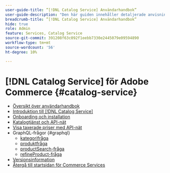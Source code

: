 ```yaml
---
user-guide-title: ”[!DNL Catalog Service] Användarhandbok”
user-guide-description: "Den här guiden innehåller detaljerade anvisningar om hur du använder [!DNL Catalog Service] för Adobe Commerce."
breadcrumb-title: ”[!DNL Catalog Service] Användarhandbok”
hide: true
role: Admin
feature: Services, Catalog Service
source-git-commit: 391208f63c092f1eebb7330e2445079e09594890
workflow-type: tm+mt
source-wordcount: '56'
ht-degree: 10%

---
```


# [!DNL Catalog Service] för Adobe Commerce {#catalog-service}

- [Översikt över användarhandbok](guide-overview.md)
- [Introduktion till  [!DNL Catalog Service]](overview.md)
- [Onboarding och installation](installation.md)
- [Katalogtjänst och API-nät](mesh.md)
- [Visa taxerade priser med API-nät](taxes.md)
- GraphQL-frågor {#graphql}
   - [kategorifråga](https://developer.adobe.com/commerce/services/graphql/catalog-service/categories/)
   - [produktfråga](https://developer.adobe.com/commerce/services/graphql/catalog-service/products/)
   - [productSearch-fråga](https://developer.adobe.com/commerce/services/graphql/live-search/product-search/)
   - [refineProduct-fråga](https://developer.adobe.com/commerce/services/graphql/catalog-service/refine-product/)
- [Versionsinformation](release-notes.md)
- [Återgå till startsidan för Commerce Services](https://experienceleague.adobe.com/en/docs/commerce-merchant-services/user-guides/home)

